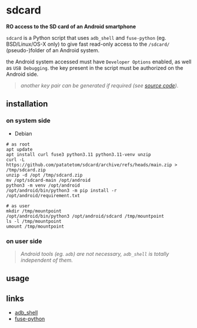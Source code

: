 # sdcard
**RO access to the SD card of an Android smartphone**

`sdcard` is a Python script that uses `adb_shell` and `fuse-python` (eg. BSD/Linux/OS-X only) to give fast read-only access to the `/sdcard/` (pseudo-)folder of an Android system.

the Android system accessed must have `Developer Options` enabled, as
well as `USB Debugging`. the key present in the script must be authorized on the Android side.

> _another key pair can be generated if required (see [source code](https://github.com/patatetom/sdcard/blob/main/sdcard#L12))_.


## installation

### on system side

- Debian

```console
# as root
apt update
apt install curl fuse3 python3.11 python3.11-venv unzip
curl -L https://github.com/patatetom/sdcard/archive/refs/heads/main.zip > /tmp/sdcard.zip
unzip -d /opt /tmp/sdcard.zip 
mv /opt/sdcard-main /opt/android
python3 -m venv /opt/android
/opt/android/bin/python3 -m pip install -r /opt/android/requirement.txt 
```

```console
# as user
mkdir /tmp/mountpoint
/opt/android/bin/python3 /opt/android/sdcard /tmp/mountpoint
ls -l /tmp/mountpoint
umount /tmp/mountpoint
```


### on user side


> _Android tools (eg. `adb`) are not necessary, `adb_shell` is totally independent of them._


## usage


## links
- [adb_shell](https://github.com/JeffLIrion/adb_shell)
- [fuse-python](https://github.com/libfuse/python-fuse)
